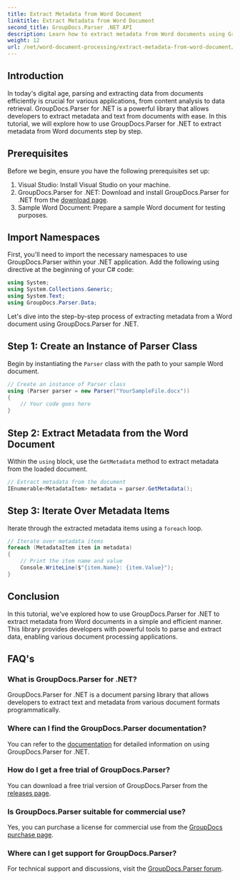 ```yaml
---
title: Extract Metadata from Word Document
linktitle: Extract Metadata from Word Document
second_title: GroupDocs.Parser .NET API
description: Learn how to extract metadata from Word documents using GroupDocs.Parser for .NET. Easy steps to parse and retrieve document information.
weight: 12
url: /net/word-document-processing/extract-metadata-from-word-document/
---
```

## Introduction
In today's digital age, parsing and extracting data from documents efficiently is crucial for various applications, from content analysis to data retrieval. GroupDocs.Parser for .NET is a powerful library that allows developers to extract metadata and text from documents with ease. In this tutorial, we will explore how to use GroupDocs.Parser for .NET to extract metadata from Word documents step by step.
## Prerequisites
Before we begin, ensure you have the following prerequisites set up:
1. Visual Studio: Install Visual Studio on your machine.
2. GroupDocs.Parser for .NET: Download and install GroupDocs.Parser for .NET from the [download page](https://releases.groupdocs.com/parser/net/).
3. Sample Word Document: Prepare a sample Word document for testing purposes.
## Import Namespaces
First, you'll need to import the necessary namespaces to use GroupDocs.Parser within your .NET application. Add the following using directive at the beginning of your C# code:
```csharp
using System;
using System.Collections.Generic;
using System.Text;
using GroupDocs.Parser.Data;
```
Let's dive into the step-by-step process of extracting metadata from a Word document using GroupDocs.Parser for .NET.
## Step 1: Create an Instance of Parser Class
Begin by instantiating the `Parser` class with the path to your sample Word document.
```csharp
// Create an instance of Parser class
using (Parser parser = new Parser("YourSampleFile.docx"))
{
    // Your code goes here
}
```
## Step 2: Extract Metadata from the Word Document
Within the `using` block, use the `GetMetadata` method to extract metadata from the loaded document.
```csharp
// Extract metadata from the document
IEnumerable<MetadataItem> metadata = parser.GetMetadata();
```
## Step 3: Iterate Over Metadata Items
Iterate through the extracted metadata items using a `foreach` loop.
```csharp
// Iterate over metadata items
foreach (MetadataItem item in metadata)
{
    // Print the item name and value
    Console.WriteLine($"{item.Name}: {item.Value}");
}
```
## Conclusion
In this tutorial, we've explored how to use GroupDocs.Parser for .NET to extract metadata from Word documents in a simple and efficient manner. This library provides developers with powerful tools to parse and extract data, enabling various document processing applications.

## FAQ's
### What is GroupDocs.Parser for .NET?
GroupDocs.Parser for .NET is a document parsing library that allows developers to extract text and metadata from various document formats programmatically.
### Where can I find the GroupDocs.Parser documentation?
You can refer to the [documentation](https://tutorials.groupdocs.com/parser/net/) for detailed information on using GroupDocs.Parser for .NET.
### How do I get a free trial of GroupDocs.Parser?
You can download a free trial version of GroupDocs.Parser from the [releases page](https://releases.groupdocs.com/).
### Is GroupDocs.Parser suitable for commercial use?
Yes, you can purchase a license for commercial use from the [GroupDocs purchase page](https://purchase.groupdocs.com/buy).
### Where can I get support for GroupDocs.Parser?
For technical support and discussions, visit the [GroupDocs.Parser forum](https://forum.groupdocs.com/c/parser/17).
